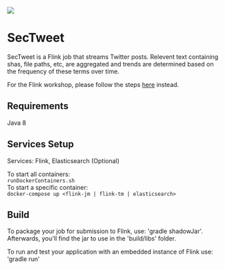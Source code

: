 ![](https://github.com/Cisco-AMP/sectweet/workflows/Java%20CI/badge.svg)

# SecTweet
SecTweet is a Flink job that streams Twitter posts.  Relevent text containing shas, file paths, etc, are aggregated 
and trends are determined based on the frequency of these terms over time.  
  
For the Flink workshop, please follow the steps [here](https://github.com/Cisco-AMP/sectweet/wiki/Workshop) instead.

## Requirements
Java 8

## Services Setup
Services: Flink, Elasticsearch (Optional)
  
To start all containers:  
``` runDockerContainers.sh ```  
To start a specific container:  
``` docker-compose up <flink-jm | flink-tm | elasticsearch> ```

## Build
To package your job for submission to Flink, use: 'gradle shadowJar'. Afterwards, you'll find the
jar to use in the 'build/libs' folder.

To run and test your application with an embedded instance of Flink use: 'gradle run'


